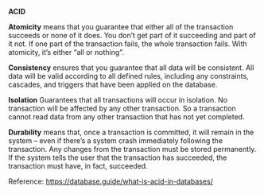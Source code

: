 <b>ACID</b> 

<b>Atomicity</b> means that you guarantee that either all of the transaction succeeds or none of it does. You don’t get part of it succeeding and part of it not. If one part of the transaction fails, the whole transaction fails. With atomicity, it’s either “all or nothing”.

<b>Consistency</b> ensures that you guarantee that all data will be consistent. All data will be valid according to all defined rules, including any constraints, cascades, and triggers that have been applied on the database.

<b>Isolation</b> Guarantees that all transactions will occur in isolation. No transaction will be affected by any other transaction. So a transaction cannot read data from any other transaction that has not yet completed.

<b>Durability</b> means that, once a transaction is committed, it will remain in the system – even if there’s a system crash immediately following the transaction. Any changes from the transaction must be stored permanently. If the system tells the user that the transaction has succeeded, the transaction must have, in fact, succeeded.

Reference: https://database.guide/what-is-acid-in-databases/
